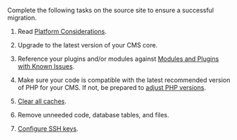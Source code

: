 Complete the following tasks on the source site to ensure a successful migration. 

1. Read [Platform Considerations](/platform-considerations).

1. Upgrade to the latest version of your CMS core.

1. Reference your plugins and/or modules against [Modules and Plugins with Known Issues](/modules-plugins-known-issues).

1. Make sure your code is compatible with the latest recommended version of PHP for your CMS. If not, be prepared to [adjust PHP versions](/php-versions/#configure-php-version).

1. [Clear all caches](/clear-caches).

1. Remove unneeded code, database tables, and files.

1. [Configure SSH keys](/ssh-keys).
